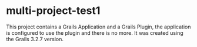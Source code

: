 # multi-project-test1
This project contains a Grails Application and a Grails Plugin, the application is configured to use the plugin and there is no more. It was created using the Grails 3.2.7 version.
